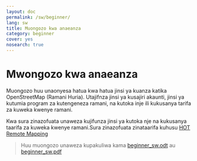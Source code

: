 ```yaml
---
layout: doc
permalink: /sw/beginner/
lang: sw
title: Muongozo kwa anaeanza
category: beginner
cover: yes
nosearch: true
---
```


Mwongozo kwa anaeanza
=====================

Muongozo huu unaonyesa hatua kwa hatua jinsi ya kuanza katika OpenStreetMap (Ramani Huria). Utajifnza jinsi ya kusajiri akaunti, jinsi ya kutumia program za kutengeneza ramani, na kutoka inje ili kukusanya tarifa za kuweka kwenye ramani.

Kwa sura zinazofuata unaweza kujifunza jinsi ya kutoka nje na kukusanya taarifa za kuweka kwenye ramani.Sura zinazofuata zinataarifa kuhusu [HOT Remote Mapping](/en/coordination/)

> Huu muongozo unaweza kupakuliwa kama  [beginner_sw.odt](/files/beginner_sw.odt) au [beginner_sw.pdf](/files/beginner_sw.pdf) 


